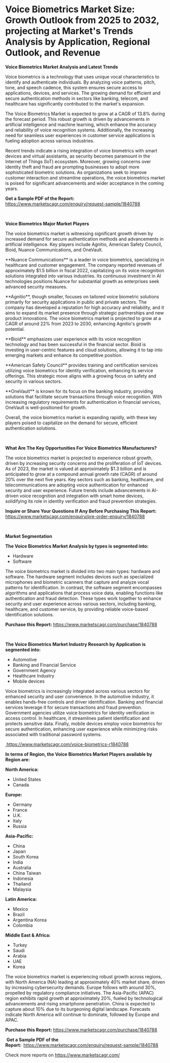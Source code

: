 <p><h1>Voice Biometrics Market Size: Growth Outlook from 2025 to 2032, projecting at Market's Trends Analysis by Application, Regional Outlook, and Revenue</h1></p><p><strong>Voice Biometrics Market Analysis and Latest Trends</strong></p>
<p><p>Voice biometrics is a technology that uses unique vocal characteristics to identify and authenticate individuals. By analyzing voice patterns, pitch, tone, and speech cadence, this system ensures secure access to applications, devices, and services. The growing demand for efficient and secure authentication methods in sectors like banking, telecom, and healthcare has significantly contributed to the market's expansion.</p><p>The Voice Biometrics Market is expected to grow at a CAGR of 13.8% during the forecast period. This robust growth is driven by advancements in artificial intelligence and machine learning, which enhance the accuracy and reliability of voice recognition systems. Additionally, the increasing need for seamless user experiences in customer service applications is fueling adoption across various industries. </p><p>Recent trends indicate a rising integration of voice biometrics with smart devices and virtual assistants, as security becomes paramount in the Internet of Things (IoT) ecosystem. Moreover, growing concerns over identity theft and fraud are prompting businesses to adopt more sophisticated biometric solutions. As organizations seek to improve customer interaction and streamline operations, the voice biometrics market is poised for significant advancements and wider acceptance in the coming years.</p></p>
<p><strong>Get a Sample PDF of the Report:&nbsp;</strong> <a href="https://www.marketscagr.com/enquiry/request-sample/1840788?utm_campaign=3137&utm_medium=2&utm_source=Github&utm_content=ia&utm_term=06042025&utm_id=voice-biometrics">https://www.marketscagr.com/enquiry/request-sample/1840788</a></p>
<p>&nbsp;</p>
<p><strong>Voice Biometrics Major Market Players</strong></p>
<p><p>The voice biometrics market is witnessing significant growth driven by increased demand for secure authentication methods and advancements in artificial intelligence. Key players include Agnitio, American Safety Council, Bioid, Nuance Communications, and OneVault.</p><p>**Nuance Communications** is a leader in voice biometrics, specializing in healthcare and customer engagement. The company reported revenues of approximately $1.5 billion in fiscal 2022, capitalizing on its voice recognition solutions integrated into various industries. Its continuous investment in AI technologies positions Nuance for substantial growth as enterprises seek advanced security measures.</p><p>**Agnitio**, though smaller, focuses on tailored voice biometric solutions primarily for security applications in public and private sectors. The company has developed a reputation for high accuracy and reliability, and it aims to expand its market presence through strategic partnerships and new product innovations. The voice biometrics market is projected to grow at a CAGR of around 22% from 2023 to 2030, enhancing Agnitio's growth potential.</p><p>**Bioid** emphasizes user experience with its voice recognition technology and has been successful in the financial sector. Bioid is investing in user-centric features and cloud solutions, allowing it to tap into emerging markets and enhance its competitive position. </p><p>**American Safety Council** provides training and certification services utilizing voice biometrics for identity verification, enhancing its service offerings. This strategic move aligns with a growing focus on safety and security in various sectors.</p><p>**OneVault** is known for its focus on the banking industry, providing solutions that facilitate secure transactions through voice recognition. With increasing regulatory requirements for authentication in financial services, OneVault is well-positioned for growth.</p><p>Overall, the voice biometrics market is expanding rapidly, with these key players poised to capitalize on the demand for secure, efficient authentication solutions.</p></p>
<p>&nbsp;</p>
<p><strong>What Are The Key Opportunities For Voice Biometrics Manufacturers?</strong></p>
<p><p>The voice biometrics market is projected to experience robust growth, driven by increasing security concerns and the proliferation of IoT devices. As of 2023, the market is valued at approximately $1.3 billion and is anticipated to grow at a compound annual growth rate (CAGR) of around 20% over the next five years. Key sectors such as banking, healthcare, and telecommunications are adopting voice authentication for enhanced security and user experience. Future trends include advancements in AI-driven voice recognition and integration with smart home devices, solidifying its role in identity verification and fraud prevention strategies.</p></p>
<p><strong>Inquire or Share Your Questions If Any Before Purchasing This Report:</strong> <a href="https://www.marketscagr.com/enquiry/pre-order-enquiry/1840788?utm_campaign=3137&utm_medium=2&utm_source=Github&utm_content=ia&utm_term=06042025&utm_id=voice-biometrics">https://www.marketscagr.com/enquiry/pre-order-enquiry/1840788</a></p>
<p>&nbsp;</p>
<p><strong>Market Segmentation</strong></p>
<p><strong>The Voice Biometrics Market Analysis by types is segmented into:</strong></p>
<p><ul><li>Hardware</li><li>Software</li></ul></p>
<p><p>The voice biometrics market is divided into two main types: hardware and software. The hardware segment includes devices such as specialized microphones and biometric scanners that capture and analyze vocal patterns for identification. In contrast, the software segment encompasses algorithms and applications that process voice data, enabling functions like authentication and fraud detection. These types work together to enhance security and user experience across various sectors, including banking, healthcare, and customer service, by providing reliable voice-based identification solutions.</p></p>
<p><strong>Purchase this Report:&nbsp;</strong><a href="https://www.marketscagr.com/purchase/1840788?utm_campaign=3137&utm_medium=2&utm_source=Github&utm_content=ia&utm_term=06042025&utm_id=voice-biometrics">https://www.marketscagr.com/purchase/1840788</a></p>
<p>&nbsp;</p>
<p><strong>The Voice Biometrics Market Industry Research by Application is segmented into:</strong></p>
<p><ul><li>Automotive</li><li>Banking and Financial Service</li><li>Government Agency</li><li>Healthcare Industry</li><li>Mobile devices</li></ul></p>
<p><p>Voice biometrics is increasingly integrated across various sectors for enhanced security and user convenience. In the automotive industry, it enables hands-free controls and driver identification. Banking and financial services leverage it for secure transactions and fraud prevention. Government agencies utilize voice biometrics for identity verification in access control. In healthcare, it streamlines patient identification and protects sensitive data. Finally, mobile devices employ voice biometrics for secure authentication, enhancing user experience while minimizing risks associated with traditional password systems.</p></p>
<p><a href="https://www.marketscagr.com/voice-biometrics-r1840788?utm_campaign=3137&utm_medium=2&utm_source=Github&utm_content=ia&utm_term=06042025&utm_id=voice-biometrics">&nbsp;https://www.marketscagr.com/voice-biometrics-r1840788</a></p>
<p><strong>In terms of Region, the Voice Biometrics Market Players available by Region are:</strong></p>
<p>
    <p> <strong> North America: </strong>
        <ul>
            <li>United States</li>
            <li>Canada</li>
        </ul>
        </p> 
    <p> <strong> Europe: </strong>
        <ul>
            <li>Germany</li>
            <li>France</li>
            <li>U.K.</li>
            <li>Italy</li>
            <li>Russia</li>
        </ul>
        </p> 
    <p> <strong> Asia-Pacific: </strong>
        <ul>
            <li>China</li>
            <li>Japan</li>
            <li>South Korea</li>
            <li>India</li>
            <li>Australia</li>
            <li>China Taiwan</li>
            <li>Indonesia</li>
            <li>Thailand</li>
            <li>Malaysia</li>
        </ul>
        </p> 
    <p> <strong> Latin America: </strong>
        <ul>
            <li>Mexico</li>
            <li>Brazil</li>
            <li>Argentina Korea</li>
            <li>Colombia</li>
        </ul>
        </p> 
    <p> <strong> Middle East & Africa: </strong>
        <ul>
            <li>Turkey</li>
            <li>Saudi</li>
            <li>Arabia</li>
            <li>UAE</li>
            <li>Korea</li>
        </ul>
    </p>
    </p>
<p><p>The voice biometrics market is experiencing robust growth across regions, with North America (NA) leading at approximately 40% market share, driven by increasing cybersecurity demands. Europe follows with around 30%, propelled by regulatory compliance initiatives. The Asia-Pacific (APAC) region exhibits rapid growth at approximately 20%, fueled by technological advancements and rising smartphone penetration. China is expected to capture about 10% due to its burgeoning digital landscape. Forecasts indicate North America will continue to dominate, followed by Europe and APAC.</p></p>
<p><strong>Purchase this Report: </strong><a href="https://www.marketscagr.com/purchase/1840788?utm_campaign=3137&utm_medium=2&utm_source=Github&utm_content=ia&utm_term=06042025&utm_id=voice-biometrics">https://www.marketscagr.com/purchase/1840788</a></p>
<p>&nbsp;<strong>Get a Sample PDF of the Report:&nbsp;&nbsp;</strong><a href="https://www.marketscagr.com/enquiry/request-sample/1840788?utm_campaign=3137&utm_medium=2&utm_source=Github&utm_content=ia&utm_term=06042025&utm_id=voice-biometrics">https://www.marketscagr.com/enquiry/request-sample/1840788</a></p>
<p><strong></strong></p>
<p>Check more reports on <a href="https://www.marketscagr.com/?utm_campaign=3137&utm_medium=2&utm_source=Github&utm_content=ia&utm_term=06042025&utm_id=voice-biometrics">https://www.marketscagr.com/</a></p>